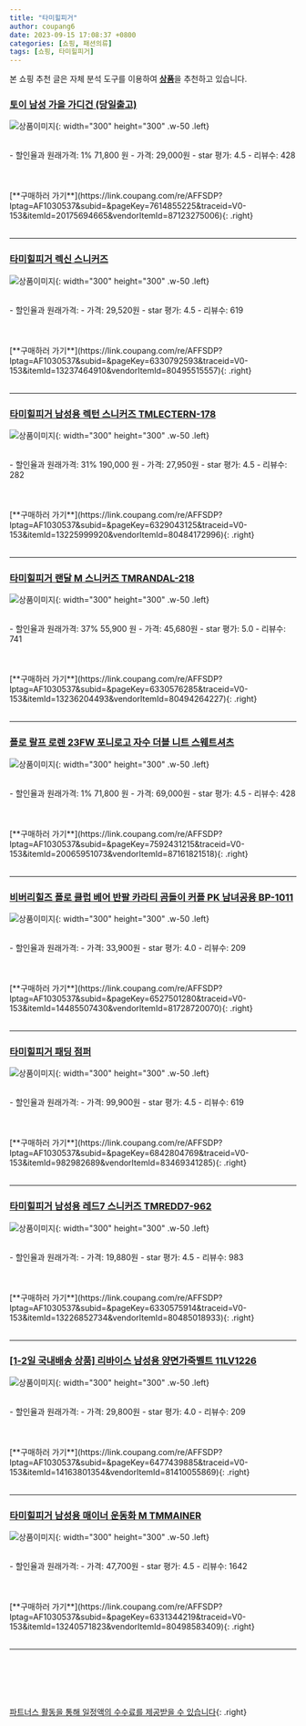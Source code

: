 ```yaml
---
title: "타미힐피거"
author: coupang6
date: 2023-09-15 17:08:37 +0800
categories: [쇼핑, 패션의류]
tags: [쇼핑, 타미힐피거]
---
```


본 쇼핑 추천 글은 자체 분석 도구를 이용하여 [**상품**](https://link.coupang.com/a/bao1ui)을 추천하고 있습니다.

### [토이 남성 가을 가디건 (당일출고)](https://link.coupang.com/re/AFFSDP?lptag=AF1030537&subid=&pageKey=7614855225&traceid=V0-153&itemId=20175694665&vendorItemId=87123275006)

![상품이미지](https://thumbnail8.coupangcdn.com/thumbnails/remote/230x230ex/image/vendor_inventory/5158/f789b317f3b59d4c1db93f03e16141c91e2bf6d6a3762fea9c8a484cecd7.jpg){: width="300" height="300" .w-50 .left}


<br>
- 할인율과 원래가격: 1%  71,800   원
- 가격: 29,000원
- star 평가: 4.5
- 리뷰수: 428
<br>
<br>
<br>
<br>
[**구매하러 가기**](https://link.coupang.com/re/AFFSDP?lptag=AF1030537&subid=&pageKey=7614855225&traceid=V0-153&itemId=20175694665&vendorItemId=87123275006){: .right}
<br>
<br>

---

### [타미힐피거 렉신 스니커즈](https://link.coupang.com/re/AFFSDP?lptag=AF1030537&subid=&pageKey=6330792593&traceid=V0-153&itemId=13237464910&vendorItemId=80495515557)

![상품이미지](https://thumbnail6.coupangcdn.com/thumbnails/remote/230x230ex/image/retail/images/4510731055923843-ee7f1cee-17cc-4eb9-8060-bf0067e3acdb.jpg){: width="300" height="300" .w-50 .left}


<br>
- 할인율과 원래가격: 
- 가격: 29,520원
- star 평가: 4.5
- 리뷰수: 619
<br>
<br>
<br>
<br>
[**구매하러 가기**](https://link.coupang.com/re/AFFSDP?lptag=AF1030537&subid=&pageKey=6330792593&traceid=V0-153&itemId=13237464910&vendorItemId=80495515557){: .right}
<br>
<br>

---

### [타미힐피거 남성용 렉턴 스니커즈 TMLECTERN-178](https://link.coupang.com/re/AFFSDP?lptag=AF1030537&subid=&pageKey=6329043125&traceid=V0-153&itemId=13225999920&vendorItemId=80484172996)

![상품이미지](https://thumbnail7.coupangcdn.com/thumbnails/remote/230x230ex/image/retail/images/469902938664617-20b539b1-ccef-4faf-b13e-a1aafcb09d1e.jpg){: width="300" height="300" .w-50 .left}


<br>
- 할인율과 원래가격: 31%  190,000   원
- 가격: 27,950원
- star 평가: 4.5
- 리뷰수: 282
<br>
<br>
<br>
<br>
[**구매하러 가기**](https://link.coupang.com/re/AFFSDP?lptag=AF1030537&subid=&pageKey=6329043125&traceid=V0-153&itemId=13225999920&vendorItemId=80484172996){: .right}
<br>
<br>

---

### [타미힐피거 랜달 M 스니커즈 TMRANDAL-218](https://link.coupang.com/re/AFFSDP?lptag=AF1030537&subid=&pageKey=6330576285&traceid=V0-153&itemId=13236204493&vendorItemId=80494264227)

![상품이미지](https://thumbnail8.coupangcdn.com/thumbnails/remote/230x230ex/image/retail/images/1253939267671906-006b2871-13b0-427c-9411-40421b147532.jpg){: width="300" height="300" .w-50 .left}


<br>
- 할인율과 원래가격: 37%  55,900   원
- 가격: 45,680원
- star 평가: 5.0
- 리뷰수: 741
<br>
<br>
<br>
<br>
[**구매하러 가기**](https://link.coupang.com/re/AFFSDP?lptag=AF1030537&subid=&pageKey=6330576285&traceid=V0-153&itemId=13236204493&vendorItemId=80494264227){: .right}
<br>
<br>

---

### [폴로 랄프 로렌 23FW 포니로고 자수 더블 니트 스웨트셔츠](https://link.coupang.com/re/AFFSDP?lptag=AF1030537&subid=&pageKey=7592431215&traceid=V0-153&itemId=20065951073&vendorItemId=87161821518)

![상품이미지](https://thumbnail6.coupangcdn.com/thumbnails/remote/230x230ex/image/vendor_inventory/fa9f/ca2b5b95215e1c7808b390a7e9799acb51c204068d7a8f0d66db8e57b907.jpg){: width="300" height="300" .w-50 .left}


<br>
- 할인율과 원래가격: 1%  71,800   원
- 가격: 69,000원
- star 평가: 4.5
- 리뷰수: 428
<br>
<br>
<br>
<br>
[**구매하러 가기**](https://link.coupang.com/re/AFFSDP?lptag=AF1030537&subid=&pageKey=7592431215&traceid=V0-153&itemId=20065951073&vendorItemId=87161821518){: .right}
<br>
<br>

---

### [비버리힐즈 폴로 클럽 베어 반팔 카라티 곰돌이 커플 PK 남녀공용 BP-1011](https://link.coupang.com/re/AFFSDP?lptag=AF1030537&subid=&pageKey=6527501280&traceid=V0-153&itemId=14485507430&vendorItemId=81728720070)

![상품이미지](https://thumbnail7.coupangcdn.com/thumbnails/remote/230x230ex/image/vendor_inventory/5b9c/7930e4a39cd3526b1632da57f119211026f6d4a0e4cb4b6f3d988b6de3cd.jpg){: width="300" height="300" .w-50 .left}


<br>
- 할인율과 원래가격: 
- 가격: 33,900원
- star 평가: 4.0
- 리뷰수: 209
<br>
<br>
<br>
<br>
[**구매하러 가기**](https://link.coupang.com/re/AFFSDP?lptag=AF1030537&subid=&pageKey=6527501280&traceid=V0-153&itemId=14485507430&vendorItemId=81728720070){: .right}
<br>
<br>

---

### [타미힐피거 패딩 점퍼](https://link.coupang.com/re/AFFSDP?lptag=AF1030537&subid=&pageKey=6842804769&traceid=V0-153&itemId=982982689&vendorItemId=83469341285)

![상품이미지](https://thumbnail9.coupangcdn.com/thumbnails/remote/230x230ex/image/vendor_inventory/d8d0/22f0cbb257168654df6e7ef9768dc9f6f2be5170f989588639a08004e083.jpg){: width="300" height="300" .w-50 .left}


<br>
- 할인율과 원래가격: 
- 가격: 99,900원
- star 평가: 4.5
- 리뷰수: 619
<br>
<br>
<br>
<br>
[**구매하러 가기**](https://link.coupang.com/re/AFFSDP?lptag=AF1030537&subid=&pageKey=6842804769&traceid=V0-153&itemId=982982689&vendorItemId=83469341285){: .right}
<br>
<br>

---

### [타미힐피거 남성용 레드7 스니커즈 TMREDD7-962](https://link.coupang.com/re/AFFSDP?lptag=AF1030537&subid=&pageKey=6330575914&traceid=V0-153&itemId=13226852734&vendorItemId=80485018933)

![상품이미지](https://thumbnail9.coupangcdn.com/thumbnails/remote/230x230ex/image/retail/images/1773955675440975-0b2853d0-d167-4a03-bbed-3003cf97caa9.crdownload){: width="300" height="300" .w-50 .left}


<br>
- 할인율과 원래가격: 
- 가격: 19,880원
- star 평가: 4.5
- 리뷰수: 983
<br>
<br>
<br>
<br>
[**구매하러 가기**](https://link.coupang.com/re/AFFSDP?lptag=AF1030537&subid=&pageKey=6330575914&traceid=V0-153&itemId=13226852734&vendorItemId=80485018933){: .right}
<br>
<br>

---

### [[1-2일 국내배송 상품] 리바이스 남성용 양면가죽벨트 11LV1226](https://link.coupang.com/re/AFFSDP?lptag=AF1030537&subid=&pageKey=6477439885&traceid=V0-153&itemId=14163801354&vendorItemId=81410055869)

![상품이미지](https://thumbnail8.coupangcdn.com/thumbnails/remote/230x230ex/image/vendor_inventory/2891/9b1a22bca987717db3d57b3f33127f3cdf58bb82dc2e0e98ab6094156766.jpg){: width="300" height="300" .w-50 .left}


<br>
- 할인율과 원래가격: 
- 가격: 29,800원
- star 평가: 4.0
- 리뷰수: 209
<br>
<br>
<br>
<br>
[**구매하러 가기**](https://link.coupang.com/re/AFFSDP?lptag=AF1030537&subid=&pageKey=6477439885&traceid=V0-153&itemId=14163801354&vendorItemId=81410055869){: .right}
<br>
<br>

---

### [타미힐피거 남성용 매이너 운동화 M TMMAINER](https://link.coupang.com/re/AFFSDP?lptag=AF1030537&subid=&pageKey=6331344219&traceid=V0-153&itemId=13240571823&vendorItemId=80498583409)

![상품이미지](https://thumbnail8.coupangcdn.com/thumbnails/remote/230x230ex/image/retail/images/479719865166664-c209bde2-3e36-4c57-a34b-3bb53c1bfd6f.jpg){: width="300" height="300" .w-50 .left}


<br>
- 할인율과 원래가격: 
- 가격: 47,700원
- star 평가: 4.5
- 리뷰수: 1642
<br>
<br>
<br>
<br>
[**구매하러 가기**](https://link.coupang.com/re/AFFSDP?lptag=AF1030537&subid=&pageKey=6331344219&traceid=V0-153&itemId=13240571823&vendorItemId=80498583409){: .right}
<br>
<br>

---
<br><br><br><br><br> [파트너스 활동을 통해 일정액의 수수료를 제공받을 수 있습니다](https://link.coupang.com/a/bao1ui){: .right}